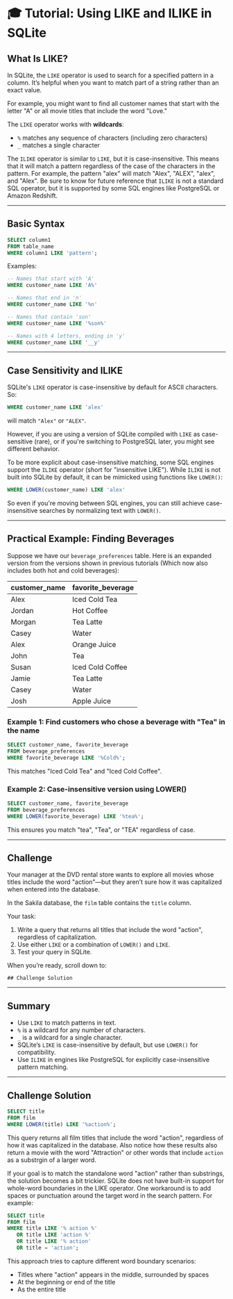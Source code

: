 # 🎓 Tutorial: Using LIKE and ILIKE in SQLite

## What Is LIKE?

In SQLite, the `LIKE` operator is used to search for a specified pattern in a column. It’s helpful when you want to match part of a string rather than an exact value.

For example, you might want to find all customer names that start with the letter "A" or all movie titles that include the word "Love."

The `LIKE` operator works with **wildcards**:
- `%` matches any sequence of characters (including zero characters)
- `_` matches a single character

The `ILIKE` operator is similar to `LIKE`, but it is case-insensitive. This means that it will match a pattern regardless of the case of the characters in the pattern. For example, the pattern "alex" will match "Alex", "ALEX", "alex", and "Alex". Be sure to know for future reference that `ILIKE` is not a standard SQL operator, but it is supported by some SQL engines like PostgreSQL or Amazon Redshift.

---

## Basic Syntax

```sql
SELECT column1
FROM table_name
WHERE column1 LIKE 'pattern';
````

Examples:

```sql
-- Names that start with 'A'
WHERE customer_name LIKE 'A%'

-- Names that end in 'n'
WHERE customer_name LIKE '%n'

-- Names that contain 'son'
WHERE customer_name LIKE '%son%'

-- Names with 4 letters, ending in 'y'
WHERE customer_name LIKE '__y'
```

---

## Case Sensitivity and ILIKE

SQLite's `LIKE` operator is case-insensitive by default for ASCII characters. So:

```sql
WHERE customer_name LIKE 'alex'
```

will match `"Alex"` or `"ALEX"`.

However, if you are using a version of SQLite compiled with `LIKE` as case-sensitive (rare), or if you're switching to PostgreSQL later, you might see different behavior.

To be more explicit about case-insensitive matching, some SQL engines support the `ILIKE` operator (short for "insensitive LIKE"). While `ILIKE` is not built into SQLite by default, it can be mimicked using functions like `LOWER()`:

```sql
WHERE LOWER(customer_name) LIKE 'alex'
```

So even if you're moving between SQL engines, you can still achieve case-insensitive searches by normalizing text with `LOWER()`.

---

## Practical Example: Finding Beverages

Suppose we have our `beverage_preferences` table. Here is an expanded version from the versions shown in previous tutorials (Which now also includes both hot and cold beverages):

| customer\_name | favorite\_beverage |
| -------------- | ------------------ |
| Alex           | Iced Cold Tea      |
| Jordan         | Hot Coffee         |
| Morgan         | Tea Latte          |
| Casey          | Water              |
| Alex           | Orange Juice       |
| John           | Tea                |
| Susan          | Iced Cold Coffee   |
| Jamie          | Tea Latte          |
| Casey          | Water              |
| Josh           | Apple Juice        |


### Example 1: Find customers who chose a beverage with "Tea" in the name

```sql
SELECT customer_name, favorite_beverage
FROM beverage_preferences
WHERE favorite_beverage LIKE '%Cold%';
```

This matches "Iced Cold Tea" and "Iced Cold Coffee".

### Example 2: Case-insensitive version using LOWER()

```sql
SELECT customer_name, favorite_beverage
FROM beverage_preferences
WHERE LOWER(favorite_beverage) LIKE '%tea%';
```

This ensures you match "tea", "Tea", or "TEA" regardless of case.

---

## Challenge

Your manager at the DVD rental store wants to explore all movies whose titles include the word "action"—but they aren’t sure how it was capitalized when entered into the database.

In the Sakila database, the `film` table contains the `title` column.

Your task:

1. Write a query that returns all titles that include the word "action", regardless of capitalization.
2. Use either `LIKE` or a combination of `LOWER()` and `LIKE`.
3. Test your query in SQLite.

When you’re ready, scroll down to:

```
## Challenge Solution
```

---

## Summary

* Use `LIKE` to match patterns in text.
* `%` is a wildcard for any number of characters.
* `_` is a wildcard for a single character.
* SQLite’s `LIKE` is case-insensitive by default, but use `LOWER()` for compatibility.
* Use `ILIKE` in engines like PostgreSQL for explicitly case-insensitive pattern matching.

---

## Challenge Solution

```sql
SELECT title
FROM film
WHERE LOWER(title) LIKE '%action%';
```

This query returns all film titles that include the word "action", regardless of how it was capitalized in the database. Also notice how these results also return a movie with the word "Attraction" or other words that include `action` as a substrgin of a larger word.

If your goal is to match the standalone word "action" rather than substrings, the solution becomes a bit trickier. SQLite does not have built-in support for whole-word boundaries in the LIKE operator. One workaround is to add spaces or punctuation around the target word in the search pattern. For example:

```sql
SELECT title
FROM film
WHERE title LIKE '% action %'
   OR title LIKE 'action %'
   OR title LIKE '% action'
   OR title = 'action';
```

This approach tries to capture different word boundary scenarios:

- Titles where "action" appears in the middle, surrounded by spaces
- At the beginning or end of the title
- As the entire title

